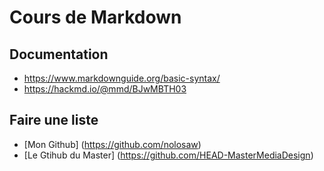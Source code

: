 # Cours de Markdown

## Documentation
- https://www.markdownguide.org/basic-syntax/
- https://hackmd.io/@mmd/BJwMBTH03

## Faire une liste
- [Mon Github] (https://github.com/nolosaw)
- [Le Gtihub du Master] (https://github.com/HEAD-MasterMediaDesign)

